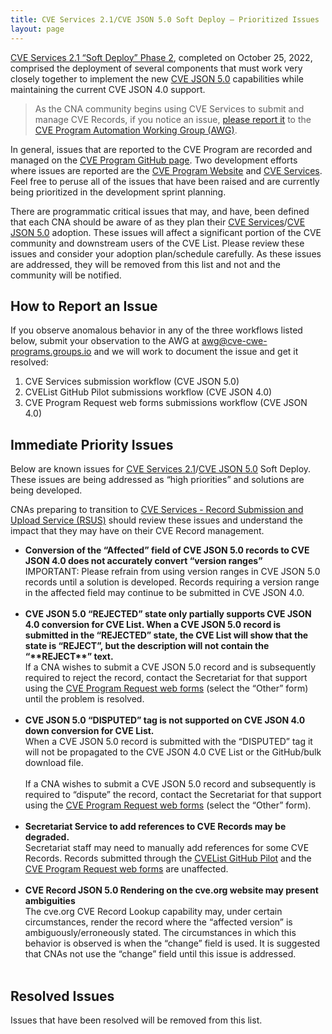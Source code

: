 ```yaml
---
title: CVE Services 2.1/CVE JSON 5.0 Soft Deploy – Prioritized Issues
layout: page
---
```


[CVE Services 2.1 “Soft Deploy” Phase 2](https://cveproject.github.io/automation-transition#bulletin-number-10), completed on October 25, 2022, comprised the deployment of several components that must work very closely together to implement the new [CVE JSON 5.0](https://cveproject.github.io/automation-cve-services#json-overview) capabilities while maintaining the current CVE JSON 4.0 support.   

>As the CNA community begins using CVE Services to submit and manage CVE Records, if you notice an issue, <a href="mailto:awg@cve-CWE-Programs.groups.io">please report it</a> to the [CVE Program Automation Working Group (AWG)](https://www.cve.org/ProgramOrganization/WorkingGroups#AutomationWorkingGroupAWG).

In general, issues that are reported to the CVE Program are recorded and managed on the [CVE Program GitHub page](https://github.com/CVEProject/). Two development efforts where issues are reported are the [CVE Program Website](https://github.com/CVEProject/cve-website) and [CVE Services](https://github.com/CVEProject/cve-services/issues). Feel free to peruse all of the issues that have been raised and are currently being prioritized in the development sprint planning.  

There are programmatic critical issues that may, and have, been defined that each CNA should be aware of as they plan their [CVE Services](https://cveproject.github.io/automation-cve-services#services-overview)/[CVE JSON 5.0](https://cveproject.github.io/automation-cve-services#json-overview) adoption. These issues will affect a significant portion of the CVE community and downstream users of the CVE List. Please review these issues and consider your adoption plan/schedule carefully. As these issues are addressed, they will be removed from this list and not and the community will be notified. 

## How to Report an Issue

If you observe anomalous behavior in any of the three workflows listed below, submit your observation to the AWG at <a href="mailto:awg@cve-CWE-Programs.groups.io">awg@cve-cwe-programs.groups.io</a> and we will work to document the issue and get it resolved:

<ol>
<li>CVE Services submission workflow (CVE JSON 5.0)</li>
<li>CVEList GitHub Pilot submissions workflow (CVE JSON 4.0)</li>
<li>CVE Program Request web forms submissions workflow (CVE JSON 4.0)</li>
</ol>

## Immediate Priority Issues

Below are known issues for [CVE Services 2.1](https://cveproject.github.io/automation-cve-services#services-overview)/[CVE JSON 5.0](https://cveproject.github.io/automation-cve-services#json-overview) Soft Deploy. These issues are being addressed as “high priorities” and solutions are being developed. 

CNAs preparing to transition to [CVE Services - Record Submission and Upload Service (RSUS)](https://cveproject.github.io/automation-cve-services#services-overview) should review these issues and understand the impact that they may have on their CVE Record management.

<ul>
    <li><strong>Conversion of the “Affected” field of CVE JSON 5.0 records to CVE JSON 4.0 does not accurately convert “version ranges”</strong><br/>
IMPORTANT: Please refrain from using version ranges in CVE JSON 5.0 records until a solution is developed. Records requiring a version range in the affected field may continue to be submitted in CVE JSON 4.0.</li>
    <br/>
    <li><strong>CVE JSON 5.0 “REJECTED” state only partially supports CVE JSON 4.0 conversion for CVE List. When a CVE JSON 5.0 record is submitted in the “REJECTED” state, the CVE List will show that the state is “REJECT”, but the description will not contain the “**REJECT**” text.</strong><br/>
If a CNA wishes to submit a CVE JSON 5.0 record and is subsequently required to reject the record, contact the Secretariat for that support using the <a href="https://cveform.mitre.org/">CVE Program Request web forms</a> (select the “Other” form) until the problem is resolved.</li>
    <br/>
    <li><strong>CVE JSON 5.0 “DISPUTED” tag is not supported on CVE JSON 4.0 down conversion for CVE List.</strong><br/>
When a CVE JSON 5.0 record is submitted with the “DISPUTED” tag it will not be propagated to the CVE JSON 4.0 CVE List or the GitHub/bulk download file.<br/><br/>
If a CNA wishes to submit a CVE JSON 5.0 record and subsequently is required to “dispute” the record, contact the Secretariat for that support using the <a href="https://cveform.mitre.org/">CVE Program Request web forms</a> (select the “Other” form).</li>
   <br/>
   <li><strong>Secretariat Service to add references to CVE Records may be degraded.</strong><br/>
Secretariat staff may need to manually add references for some CVE Records. Records submitted through the <a href="https://github.com/CVEProject/cvelist">CVEList GitHub Pilot</a> and the <a href="https://cveform.mitre.org/">CVE Program Request web forms</a> are unaffected.</li>
  <br/>
  <li><strong>CVE Record JSON 5.0 Rendering on the cve.org website may present ambiguities</strong><br/>
The cve.org CVE Record Lookup capability may, under certain circumstances, render the record where the “affected version” is ambiguously/erroneously stated.  The circumstances in which this behavior is observed is when the “change” field is used. It is suggested that CNAs not use the “change” field until this issue is addressed.</li>
    <br/>
</ul>

## Resolved Issues

Issues that have been resolved will be removed from this list. 
